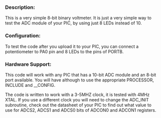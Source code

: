 <html>
<head>
<meta http-equiv="Content-Type" content="text/html; charset=UTF-8">
</head>

<body>

<h3>Description:</h3>
<p>
This is a very simple 8-bit binary voltmeter. It is just a very simple way to test the ADC module of your PIC, by using just 8 LEDs instead of 10.
</p>


<h3>Configuration:</h3>
<p>
To test the code after you upload it to your PIC, you can connect a potentiometer to PA0 pin and 8 LEDs to the pins of PORTB.
</p>

<h3>Hardware Support:</h3>
<p>
This code will work with any PIC that has a 10-bit ADC module and an 8-bit port available. 
You will have although to use the appropriate PROCESSOR, INCLUDE and __CONFIG.
</p>
<p>
The code is written to work with a 3-5MHZ clock, it is tested with 4MHz XTAL. If you use a different clock you will need to change the ADC_INIT subroutine, 
check out the datasheet of your PIC to find out what value to use for ADCS2, ADCS1 and ADCS0 bits of ADCON0 and ADCON1 registers.
</p>
</body>
</html>

